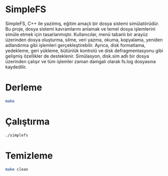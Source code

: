 # SimpleFS

SimpleFS, C++ ile yazılmış, eğitim amaçlı bir dosya sistemi simülatörüdür. Bu proje, dosya sistemi kavramlarını anlamak ve temel dosya işlemlerini simüle etmek için tasarlanmıştır. Kullanıcılar, menü tabanlı bir arayüz üzerinden dosya oluşturma, silme, veri yazma, okuma, kopyalama, yeniden adlandırma gibi işlemleri gerçekleştirebilir. Ayrıca, disk formatlama, yedekleme, geri yükleme, bütünlük kontrolü ve disk defragmentasyonu gibi gelişmiş özellikler de desteklenir. Simülasyon, disk.sim adlı bir dosya üzerinden çalışır ve tüm işlemler zaman damgalı olarak fs.log dosyasına kaydedilir.

# Derleme
```bash
make
```
# Çalıştırma
```bash
./simplefs
```
# Temizleme
```bash
make clean
```
